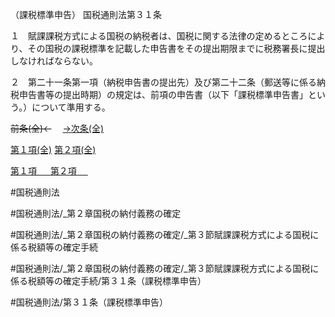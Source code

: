 （課税標準申告）
国税通則法第３１条

１　賦課課税方式による国税の納税者は、国税に関する法律の定めるところにより、その国税の課税標準を記載した申告書をその提出期限までに税務署長に提出しなければならない。

２　第二十一条第一項（納税申告書の提出先）及び第二十二条（郵送等に係る納税申告書等の提出時期）の規定は、前項の申告書（以下「課税標準申告書」という。）について準用する。

~~前条(全)←~~　  [→次条(全)](国税通則法＿＿＿＿＿第３２条_.md)

[第１項(全)](国税通則法＿＿＿＿＿第３１条第１項_.md)  [第２項(全)](国税通則法＿＿＿＿＿第３１条第２項_.md)  

[第１項 　 ](国税通則法＿＿＿＿＿第３１条第１項.md)  [第２項 　 ](国税通則法＿＿＿＿＿第３１条第２項.md)  

#国税通則法

#国税通則法/_第２章国税の納付義務の確定

#国税通則法/_第２章国税の納付義務の確定/_第３節賦課課税方式による国税に係る税額等の確定手続

#国税通則法/_第２章国税の納付義務の確定/_第３節賦課課税方式による国税に係る税額等の確定手続/第３１条（課税標準申告）

#国税通則法/第３１条（課税標準申告）

